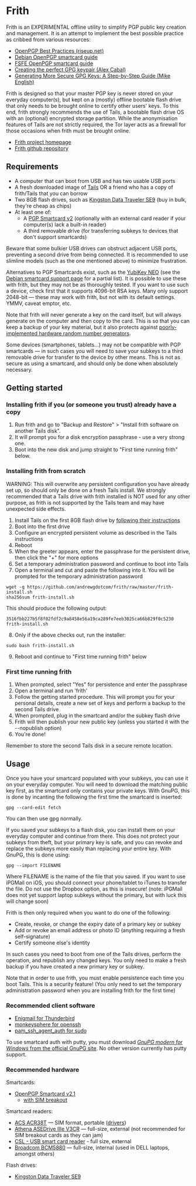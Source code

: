 Frith
=====

Frith is an EXPERIMENTAL offline utility to simplify PGP public key creation and management. It is an attempt to implement the best possible practice as cribbed from various resources:

* [OpenPGP Best Practices (riseup.net)](https://help.riseup.net/en/security/message-security/openpgp/best-practices)
* [Debian OpenPGP smartcard guide](https://wiki.debian.org/Smartcards/OpenPGP)
* [FSFE OpenPGP smartcard guide](https://wiki.fsfe.org/TechDocs/Card_howtos/Card_with_subkeys_using_backups?highlight=%28\bCategory%2FCardHowtos\b%29)
* [Creating the perfect GPG keypair (Alex Cabal)](https://alexcabal.com/creating-the-perfect-gpg-keypair/)
* [Generating More Secure GPG Keys: A Step-by-Step Guide (Mike English)](http://spin.atomicobject.com/2013/11/24/secure-gpg-keys-guide/)

Frith is designed so that your master PGP key is never stored on your everyday computer(s), but kept on a (mostly) offline bootable flash drive that only needs to be brought online to certify other users' keys. To this end, frith strongly recommends the use of Tails, a bootable flash drive OS with an (optional) encrypted storage partition. While the anonymisation features of Tails are not strictly required, the Tor layer acts as a firewall for those occasions when frith must be brought online.

* [Frith project homepage](https://andrewg.com/frith.html)
* [Frith github repository](https://github.com/andrewgdotcom/frith)

Requirements
------------

* A computer that can boot from USB and has two usable USB ports
* A fresh downloaded image of [Tails](https://tails.boum.org/install/) OR a friend who has a copy of frith/Tails that you can borrow
* Two 8GB flash drives, such as [Kingston Data Traveler SE9](https://www.amazon.co.uk/Kingston-Technology-DataTraveler-Flash-Casing/dp/B006YBAR0C/ref=pd_sim_sbs_147_1?ie=UTF8&refRID=08PZ6GR4V00M10DAT14P&dpID=31P0IK%2BzEJL&dpSrc=sims&preST=_AC_UL160_SR160%2C160_) (buy in bulk, they're cheap as chips)
* At least one of:
    * A [PGP Smartcard v2](https://en.cryptoshop.com/products/smartcards/open-pgp-smartcard-v2-id-000.html) (optionally with an external card reader if your computer(s) lack a built-in reader)
    * A third removable drive (for transferring subkeys to devices that don't support smartcards)

Beware that some bulkier USB drives can obstruct adjacent USB ports, preventing a second drive from being connected. It is recommended to use slimline models (such as the one mentioned above) to minimize frustration.

Alternatives to PGP Smartcards exist, such as the [YubiKey NEO](https://www.yubico.com/2012/12/yubikey-neo-openpgp/) (see the [Debian smartcard support page](https://wiki.debian.org/Smartcards) for a partial list). It is possible to use these with frith, but they may not be as thoroughly tested. If you want to use such a device, check first that it supports 4096-bit RSA keys. Many only support 2048-bit — these may work with frith, but not with its default settings. YMMV, caveat emptor, etc.

Note that frith will never generate a key on the card itself, but will always generate on the computer and then copy to the card. This is so that you can keep a backup of your key material, but it also protects against [poorly-implemented hardware random number generators](http://ieeexplore.ieee.org/document/6994021/?reload=true).

Some devices (smartphones, tablets...) may not be compatible with PGP smartcards — in such cases you will need to save your subkeys to a third removable drive for transfer to the device by other means. This is not as secure as using a smartcard, and should only be done when absolutely necessary.

Getting started
---------------

### Installing frith if you (or someone you trust) already have a copy

1. Run frith and go to "Backup and Restore" > "Install frith software on another Tails disk".
2. It will prompt you for a disk encryption passphrase - use a very strong one.
3. Boot into the new disk and jump straight to "First time running frith" below.

### Installing frith from scratch

WARNING: This will overwrite any persistent configuration you have already set up, so should only be done on a fresh Tails install. We strongly recommended that a Tails drive with frith installed is NOT used for any other purpose, as frith is not supported by the Tails team and may have unexpected side effects.

1. Install Tails on the first 8GB flash drive by [following their instructions](https://tails.boum.org/install/)
2. Boot into the first drive
3. Configure an encrypted persistent volume as described in the Tails instructions
4. Reboot
5. When the greeter appears, enter the passphrase for the persistent drive, then click the "+" for more options
6. Set a temporary administration password and continue to boot into Tails
7. Open a terminal and cut and paste the following into it. You will be prompted for the temporary administration password
```
wget -q https://github.com/andrewgdotcom/frith/raw/master/frith-install.sh
sha256sum frith-install.sh
```
This should produce the following output:
```
3516fbb227b5f8f02fdf2c9a8458e56a19ca289fe7eeb3025ca66b829f0c5230  frith-install.sh
```
8. Only if the above checks out, run the installer:
```
sudo bash frith-install.sh
```

9. Reboot and continue to "First time running frith" below

### First time running frith

1. When prompted, select "Yes" for persistence and enter the passphrase
2. Open a terminal and run 'frith'
3. Follow the getting started procedure. This will prompt you for your personal details, create a new set of keys and perform a backup to the second Tails drive
4. When prompted, plug in the smartcard and/or the subkey flash drive
5. Frith will then publish your new public key (unless you started it with the --nopublish option)
6. You're done!

Remember to store the second Tails disk in a secure remote location.

Usage
-----

Once you have your smartcard populated with your subkeys, you can use it on your everyday computer. You will need to download the matching public key first, as the smartcard only contains your private keys. With GnuPG, this is done by incanting the following the first time the smartcard is inserted:

```
gpg --card-edit fetch
```

You can then use gpg normally.

If you saved your subkeys to a flash disk, you can install them on your everyday computer and continue from there. This does not protect your subkeys from theft, but your primary key is safe, and you can revoke and replace the subkeys more easily than replacing your entire key. With GnuPG, this is done using:

```
gpg --import FILENAME
```

Where FILENAME is the name of the file that you saved. If you want to use iPGMail on iOS, you should connect your phone/tablet to iTunes to transfer the file. Do not use the Dropbox option, as this is insecure! (note: iPGMail does not yet support laptop subkeys without the primary, but with luck this will change soon)

Frith is then only required when you want to do one of the following:

* Create, revoke, or change the expiry date of a primary key or subkey
* Add or revoke an email address or photo ID (anything requiring a fresh self-signature)
* Certify someone else's identity

In such cases you need to boot from one of the Tails drives, perform the operation, and republish any changed keys. You only need to make a fresh backup if you have created a new primary key or subkey.

Note that in order to use frith, you must enable persistence each time you boot Tails. This is a security feature! (You only need to set the temporary administration password when you are installing frith for the first time)

### Recommended client software

* [Enigmail for Thunderbird](https://www.enigmail.net/)
* [monkeysphere for openssh](http://web.monkeysphere.info/)
* [pam_ssh_agent_auth for sudo](http://pamsshagentauth.sourceforge.net/)

To use smartcard auth with putty, you must download [<em>GnuPG modern for Windows</em> from the official GnuPG site](https://www.gnupg.org/download/). No other version currently has putty support.

### Recommended hardware

Smartcards:

* [OpenPGP Smartcard v2.1](https://en.cryptoshop.com/products/smartcards/open-pgp-smartcard-v2.html)
	* [with SIM breakout](https://en.cryptoshop.com/products/smartcards/open-pgp-smartcard-v2-id-000.html)

Smartcard readers:

* [ACS ACR38T](https://en.cryptoshop.com/products/smartcardreader/acs-acr-38t.html) — SIM format, portable ([drivers](http://www.acs.com.hk/en/driver/4/acr38t-smart-card-reader/))
* [Athena ASEDrive IIIe V3CR](https://en.cryptoshop.com/products/smartcardreader/athena-asedrive-iiie-v3-usb-reader.html) — full-size, external (not recommended for SIM breakout cards as they can jam)
* [CSL - USB smart card reader](https://www.amazon.co.uk/CSL-bus-powered-Capable-Windows-10-compatible/dp/B01GCTVAGA) - full size, external
* [Broadcom BCM5880](https://www.broadcom.com/products/enterprise-and-network-processors/security/bcm5880) — full-size, internal (used in DELL laptops, amongst others)

Flash drives:

* [Kingston Data Traveler SE9](https://www.amazon.co.uk/Kingston-Technology-DataTraveler-Flash-Casing/dp/B006YBAR0C/ref=pd_sim_sbs_147_1?ie=UTF8&refRID=08PZ6GR4V00M10DAT14P&dpID=31P0IK%2BzEJL&dpSrc=sims&preST=_AC_UL160_SR160%2C160_)
